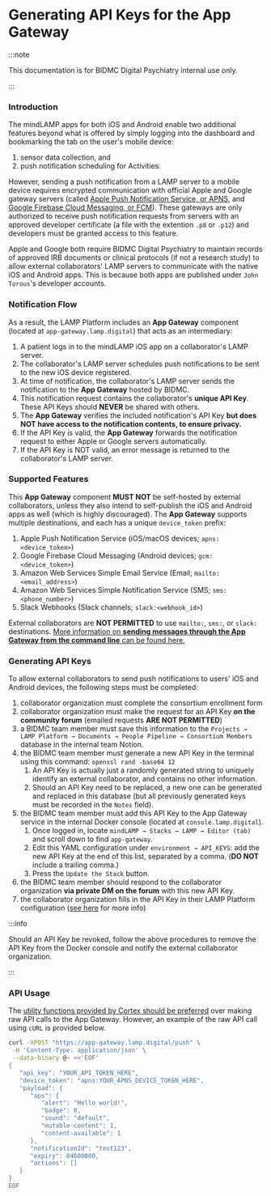 # Generating API Keys for the App Gateway

:::note

This documentation is for BIDMC Digital Psychiatry internal use only. 

:::

### Introduction 

The mindLAMP apps for both iOS and Android enable two additional features beyond what is offered by simply logging into the dashboard and bookmarking the tab on the user's mobile device: 
1. sensor data collection, and
2. push notification scheduling for Activities.

However, sending a push notification from a LAMP server to a mobile device requires encrypted communication with official Apple and Google gateway servers (called [Apple Push Notification Service, or APNS](https://developer.apple.com/documentation/usernotifications/sending_push_notifications_using_command-line_tools), and [Google Firebase Cloud Messaging, or FCM](https://firebase.google.com/docs/cloud-messaging/send-message)). These gateways are only authorized to receive push notification requests from servers with an approved developer certificate (a file with the extention `.p8` or `.p12`) and developers must be granted access to this feature. 

Apple and Google both require BIDMC Digital Psychiatry to maintain records of approved IRB documents or clinical protocols (if not a research study) to allow external collaborators' LAMP servers to communicate with the native iOS and Android apps. This is because both apps are published under `John Torous`'s developer accounts. 

### Notification Flow

As a result, the LAMP Platform includes an **App Gateway** component (located at `app-gateway.lamp.digital`) that acts as an intermediary:
1. A patient logs in to the mindLAMP iOS app on a collaborator's LAMP server.
2. The collaborator's LAMP server schedules push notifications to be sent to the new iOS device registered.
3. At time of notification, the collaborator's LAMP server sends the notification to the **App Gateway** hosted by BIDMC. 
4. This notification request contains the collaborator's **unique API Key**. These API Keys should **NEVER** be shared with others.
5. The **App Gateway** verifies the included notification's API Key **but does NOT have access to the notification contents, to ensure privacy.**
6. If the API Key is valid, the **App Gateway** forwards the notification request to either Apple or Google servers automatically.
7. If the API Key is NOT valid, an error message is returned to the collaborator's LAMP server. 

### Supported Features

This **App Gateway** component **MUST NOT** be self-hosted by external collaborators, unless they also intend to self-publish the iOS and Android apps as well (which is highly discouraged). The **App Gateway** supports multiple destinations, and each has a unique `device_token` prefix:
1. Apple Push Notification Service (iOS/macOS devices; `apns:<device_token>`)
2. Google Firebase Cloud Messaging (Android devices; `gcm:<device_token>`)
3. Amazon Web Services Simple Email Service (Email; `mailto:<email_address>`)
4. Amazon Web Services Simple Notification Service (SMS; `sms:<phone_number>`)
5. Slack Webhooks (Slack channels; `slack:<webhook_id>`)

External collaborators are **NOT PERMITTED** to use `mailto:`, `sms:`, or `slack:` destinations. [More information on **sending messages through the App Gateway from the command line** can be found here.](https://docs.lamp.digital/develop/app_gateway) 

### Generating API Keys

To allow external collaborators to send push notifications to users' iOS and Android devices, the following steps must be completed: 
1. collaborator organization must complete the consortium enrollment form
2. collaborator organization must make the request for an API Key **on the community forum** (emailed requests **ARE NOT PERMITTED**)
3. a BIDMC team member must save this information to the `Projects → LAMP Platform → Documents → People Pipeline → Consortium Members` database in the internal team Notion.
4. the BIDMC team member must generate a new API Key in the terminal using this command: `openssl rand -base64 12`
     1. An API Key is actually just a randomly generated string to uniquely identify an external collaborator, and contains no other information.
     2. Should an API Key need to be replaced, a new one can be generated and replaced in this database (but all previously generated keys must be recorded in the `Notes` field).
5. the BIDMC team member must add this API Key to the App Gateway service in the internal Docker console (located at `console.lamp.digital`).
     1. Once logged in, locate `mindLAMP → Stacks → LAMP → Editor (tab)` and scroll down to find `app-gateway`. 
     2. Edit this YAML configuration under `environment → API_KEYS`: add the new API Key at the end of this list, separated by a comma. (**DO NOT** include a trailing comma.)
     3. Press the `Update the Stack` button.
7. the BIDMC team member should respond to the collaborator organization **via private DM on the forum** with this new API Key. 
8. the collaborator organization fills in the API Key in their LAMP Platform configuration ([see here](https://docs.lamp.digital/deploy/deploying) for more info)

:::info 

Should an API Key be revoked, follow the above procedures to remove the API Key from the Docker console and notify the external collaborator organization. 

::: 

### API Usage

The [utility functions provided by Cortex should be preferred](/data_science/cortex/utils/notifications) over making raw API calls to the App Gateway. However, an example of the raw API call using `cURL` is provided below.

```bash
curl -XPOST "https://app-gateway.lamp.digital/push" \
 -H 'Content-Type: application/json' \
 --data-binary @- <<'EOF'
{
   "api_key": "YOUR_API_TOKEN_HERE",
   "device_token": "apns:YOUR_APNS_DEVICE_TOKEN_HERE",
   "payload": {
      "aps": {
         "alert": "Hello world!",
         "badge": 0,
         "sound": "default",
         "mutable-content": 1,
         "content-available": 1
      },
      "notificationId": "test123",
      "expiry": 84600000,
      "actions": []
   }
}
EOF
```
